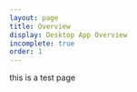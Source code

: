 ```yaml
---
layout: page
title: Overview
display: Desktop App Overview
incomplete: true
order: 1
---
```

this is a test page

